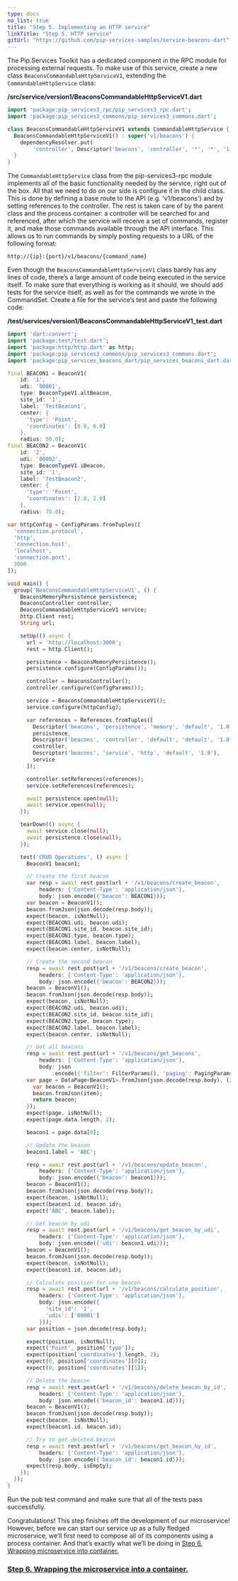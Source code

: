 ```yaml
---
type: docs
no_list: true
title: "Step 5. Implementing an HTTP service"
linkTitle: "Step 5. HTTP service" 
gitUrl: "https://github.com/pip-services-samples/service-beacons-dart"
---
```


The Pip.Services Toolkit has a dedicated component in the RPC module for processing external requests. To make use of this service, create a new class `BeaconsCommandableHttpServiceV1`, extending the `CommandableHttpService` class:

**/src/service/version1/BeaconsCommandableHttpServiceV1.dart**

```dart
import 'package:pip_services3_rpc/pip_services3_rpc.dart';
import 'package:pip_services3_commons/pip_services3_commons.dart';

class BeaconsCommandableHttpServiceV1 extends CommandableHttpService {
  BeaconsCommandableHttpServiceV1() : super('v1/beacons') {
    dependencyResolver.put(
        'controller', Descriptor('beacons', 'controller', '*', '*', '1.0'));
  }
}


```

The `CommandableHttpService` class from the pip-services3-rpc module implements all of the basic functionality needed by the service, right out of the box. All that we need to do on our side is configure it in the child class. This is done by defining a base route to the API (e.g. 'v1/beacons') and by setting references to the controller. The rest is taken care of by the parent class and the process container: a controller will be searched for and referenced, after which the service will receive a set of commands, register it, and make those commands available through the API interface. This allows us to run commands by simply posting requests to a URL of the following format:

```
http://{ip}:{port}/v1/beacons/{command_name}
```

Even though the `BeaconsCommandableHttpServiceV1` class barely has any lines of code, there’s a large amount of code being executed in the service itself. To make sure that everything is working as it should, we should add tests for the service itself, as well as for the commands we wrote in the CommandSet. Create a file for the service’s test and paste the following code:

**/test/services/version1/BeaconsCommandableHttpServiceV1_test.dart**

```dart
import 'dart:convert';
import 'package:test/test.dart';
import 'package:http/http.dart' as http;
import 'package:pip_services3_commons/pip_services3_commons.dart';
import 'package:pip_services_beacons_dart/pip_services_beacons_dart.dart';

final BEACON1 = BeaconV1(
    id: '1',
    udi: '00001',
    type: BeaconTypeV1.altBeacon,
    site_id: '1',
    label: 'TestBeacon1',
    center: {
      'type': 'Point',
      'coordinates': [0.0, 0.0]
    },
    radius: 50.0);
final BEACON2 = BeaconV1(
    id: '2',
    udi: '00002',
    type: BeaconTypeV1.iBeacon,
    site_id: '1',
    label: 'TestBeacon2',
    center: {
      'type': 'Point',
      'coordinates': [2.0, 2.0]
    },
    radius: 70.0);

var httpConfig = ConfigParams.fromTuples([
  'connection.protocol',
  'http',
  'connection.host',
  'localhost',
  'connection.port',
  3000
]);

void main() {
  group('BeaconsCommandableHttpServiceV1', () {
    BeaconsMemoryPersistence persistence;
    BeaconsController controller;
    BeaconsCommandableHttpServiceV1 service;
    http.Client rest;
    String url;

    setUp(() async {
      url = 'http://localhost:3000';
      rest = http.Client();

      persistence = BeaconsMemoryPersistence();
      persistence.configure(ConfigParams());

      controller = BeaconsController();
      controller.configure(ConfigParams());

      service = BeaconsCommandableHttpServiceV1();
      service.configure(httpConfig);

      var references = References.fromTuples([
        Descriptor('beacons', 'persistence', 'memory', 'default', '1.0'),
        persistence,
        Descriptor('beacons', 'controller', 'default', 'default', '1.0'),
        controller,
        Descriptor('beacons', 'service', 'http', 'default', '1.0'),
        service
      ]);

      controller.setReferences(references);
      service.setReferences(references);

      await persistence.open(null);
      await service.open(null);
    });

    tearDown(() async {
      await service.close(null);
      await persistence.close(null);
    });

    test('CRUD Operations', () async {
      BeaconV1 beacon1;

      // Create the first beacon
      var resp = await rest.post(url + '/v1/beacons/create_beacon',
          headers: {'Content-Type': 'application/json'},
          body: json.encode({'beacon': BEACON1}));
      var beacon = BeaconV1();
      beacon.fromJson(json.decode(resp.body));
      expect(beacon, isNotNull);
      expect(BEACON1.udi, beacon.udi);
      expect(BEACON1.site_id, beacon.site_id);
      expect(BEACON1.type, beacon.type);
      expect(BEACON1.label, beacon.label);
      expect(beacon.center, isNotNull);

      // Create the second beacon
      resp = await rest.post(url + '/v1/beacons/create_beacon',
          headers: {'Content-Type': 'application/json'},
          body: json.encode({'beacon': BEACON2}));
      beacon = BeaconV1();
      beacon.fromJson(json.decode(resp.body));
      expect(beacon, isNotNull);
      expect(BEACON2.udi, beacon.udi);
      expect(BEACON2.site_id, beacon.site_id);
      expect(BEACON2.type, beacon.type);
      expect(BEACON2.label, beacon.label);
      expect(beacon.center, isNotNull);

      // Get all beacons
      resp = await rest.post(url + '/v1/beacons/get_beacons',
          headers: {'Content-Type': 'application/json'},
          body: json
              .encode({'filter': FilterParams(), 'paging': PagingParams()}));
      var page = DataPage<BeaconV1>.fromJson(json.decode(resp.body), (item) {
        var beacon = BeaconV1();
        beacon.fromJson(item);
        return beacon;
      });
      expect(page, isNotNull);
      expect(page.data.length, 2);

      beacon1 = page.data[0];

      // Update the beacon
      beacon1.label = 'ABC';

      resp = await rest.post(url + '/v1/beacons/update_beacon',
          headers: {'Content-Type': 'application/json'},
          body: json.encode({'beacon': beacon1}));
      beacon = BeaconV1();
      beacon.fromJson(json.decode(resp.body));
      expect(beacon, isNotNull);
      expect(beacon1.id, beacon.id);
      expect('ABC', beacon.label);

      // Get beacon by udi
      resp = await rest.post(url + '/v1/beacons/get_beacon_by_udi',
          headers: {'Content-Type': 'application/json'},
          body: json.encode({'udi': beacon1.udi}));
      beacon = BeaconV1();
      beacon.fromJson(json.decode(resp.body));
      expect(beacon, isNotNull);
      expect(beacon1.id, beacon.id);

      // Calculate position for one beacon
      resp = await rest.post(url + '/v1/beacons/calculate_position',
          headers: {'Content-Type': 'application/json'},
          body: json.encode({
            'site_id': '1',
            'udis': ['00001']
          }));
      var position = json.decode(resp.body);

      expect(position, isNotNull);
      expect('Point', position['type']);
      expect(position['coordinates'].length, 2);
      expect(0, position['coordinates'][0]);
      expect(0, position['coordinates'][1]);

      // Delete the beacon
      resp = await rest.post(url + '/v1/beacons/delete_beacon_by_id',
          headers: {'Content-Type': 'application/json'},
          body: json.encode({'beacon_id': beacon1.id}));
      beacon = BeaconV1();
      beacon.fromJson(json.decode(resp.body));
      expect(beacon, isNotNull);
      expect(beacon1.id, beacon.id);

      // Try to get deleted beacon
      resp = await rest.post(url + '/v1/beacons/get_beacon_by_id',
          headers: {'Content-Type': 'application/json'},
          body: json.encode({'beacon_id': beacon1.id}));
      expect(resp.body, isEmpty);
    });
  });
}
```

Run the pub test command and make sure that all of the tests pass successfully.

Congratulations! This step finishes off the development of our microservice! However, before we can start our service up as a fully fledged microservice, we’ll first need to compose all of its components using a process container. And that’s exactly what we’ll be doing in [Step 6. Wrapping microservice into container.](../step6)


<span class="hide-title-link">

### [Step 6. Wrapping the microservice into a container.](../step6)

</span>
